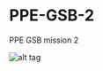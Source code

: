 # PPE-GSB-2
PPE GSB mission 2

![alt tag](https://user-images.githubusercontent.com/37068099/38559944-b8f5aa60-3cd4-11e8-8ac4-87199f822959.png)
